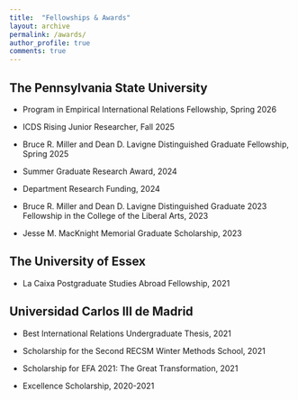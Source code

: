 ```yaml
---
title:  "Fellowships & Awards"
layout: archive
permalink: /awards/
author_profile: true
comments: true
---
```


## The Pennsylvania State University

- Program in Empirical International Relations Fellowship, Spring 2026

- ICDS Rising Junior Researcher, Fall 2025

- Bruce R. Miller and Dean D. Lavigne Distinguished Graduate Fellowship, Spring 2025

- Summer Graduate Research Award, 2024

- Department Research Funding, 2024
  
- Bruce R. Miller and Dean D. Lavigne Distinguished Graduate 2023 Fellowship in the College of the Liberal Arts, 2023

- Jesse M. MacKnight Memorial Graduate Scholarship, 2023

## The University of Essex

- La Caixa Postgraduate Studies Abroad Fellowship, 2021

## Universidad Carlos III de Madrid

- Best International Relations Undergraduate Thesis, 2021 
  
- Scholarship for the Second RECSM Winter Methods School, 2021
  
- Scholarship for EFA 2021: The Great Transformation, 2021
  
- Excellence Scholarship, 2020-2021 
